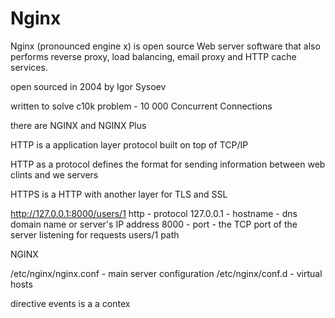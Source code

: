 # Nginx

Nginx (pronounced engine x) is open source Web server software that also performs reverse proxy, load balancing, email proxy and HTTP cache services.

open sourced in 2004 by Igor Sysoev

written to solve c10k problem - 10 000 Concurrent Connections


there are NGINX and NGINX Plus

HTTP is a application layer protocol built on top of TCP/IP

HTTP as a protocol defines the format for sending information between web clints and we servers

HTTPS is a HTTP with another layer for TLS and SSL

http://127.0.0.1:8000/users/1
http - protocol
127.0.0.1 - hostname  - dns domain name or server's IP address
8000 - port - the TCP port of the server listening for requests
users/1 path

NGINX   

/etc/nginx/nginx.conf - main server configuration
/etc/nginx/conf.d - virtual hosts


directive events is a a contex  



